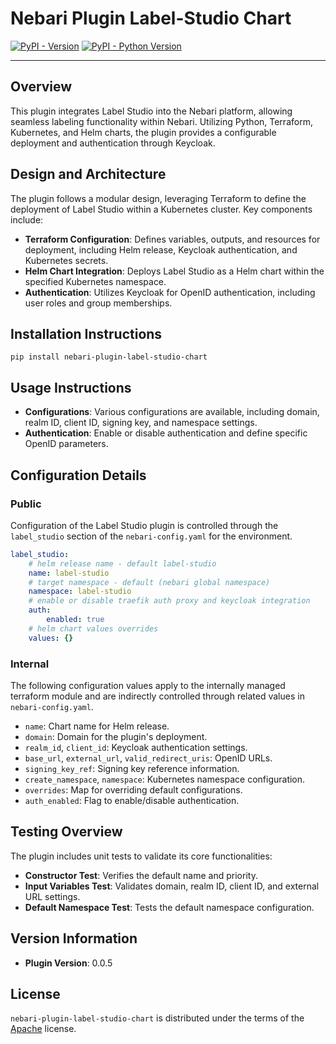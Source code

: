 
# Nebari Plugin Label-Studio Chart

[![PyPI - Version](https://img.shields.io/pypi/v/nebari-plugin-label-studio-chart.svg)](https://pypi.org/project/nebari-plugin-label-studio-chart)
[![PyPI - Python Version](https://img.shields.io/pypi/pyversions/nebari-plugin-label-studio-chart.svg)](https://pypi.org/project/nebari-plugin-label-studio-chart)

-----

## Overview
This plugin integrates Label Studio into the Nebari platform, allowing seamless labeling functionality within Nebari. Utilizing Python, Terraform, Kubernetes, and Helm charts, the plugin provides a configurable deployment and authentication through Keycloak.

## Design and Architecture
The plugin follows a modular design, leveraging Terraform to define the deployment of Label Studio within a Kubernetes cluster. Key components include:
- **Terraform Configuration**: Defines variables, outputs, and resources for deployment, including Helm release, Keycloak authentication, and Kubernetes secrets.
- **Helm Chart Integration**: Deploys Label Studio as a Helm chart within the specified Kubernetes namespace.
- **Authentication**: Utilizes Keycloak for OpenID authentication, including user roles and group memberships.

## Installation Instructions


```console
pip install nebari-plugin-label-studio-chart
```


## Usage Instructions
- **Configurations**: Various configurations are available, including domain, realm ID, client ID, signing key, and namespace settings.
- **Authentication**: Enable or disable authentication and define specific OpenID parameters.

## Configuration Details

### Public
Configuration of the Label Studio plugin is controlled through the `label_studio` section of the `nebari-config.yaml` for the environment.

``` yaml
label_studio:
    # helm release name - default label-studio
    name: label-studio
    # target namespace - default (nebari global namespace)
    namespace: label-studio
    # enable or disable traefik auth proxy and keycloak integration
    auth:
        enabled: true
    # helm chart values overrides
    values: {}
```

### Internal
The following configuration values apply to the internally managed terraform module and are indirectly controlled through related values in `nebari-config.yaml`.

- `name`: Chart name for Helm release.
- `domain`: Domain for the plugin's deployment.
- `realm_id`, `client_id`: Keycloak authentication settings.
- `base_url`, `external_url`, `valid_redirect_uris`: OpenID URLs.
- `signing_key_ref`: Signing key reference information.
- `create_namespace`, `namespace`: Kubernetes namespace configuration.
- `overrides`: Map for overriding default configurations.
- `auth_enabled`: Flag to enable/disable authentication.

## Testing Overview

The plugin includes unit tests to validate its core functionalities:

- **Constructor Test**: Verifies the default name and priority.
- **Input Variables Test**: Validates domain, realm ID, client ID, and external URL settings.
- **Default Namespace Test**: Tests the default namespace configuration.

## Version Information
- **Plugin Version**: 0.0.5

## License

`nebari-plugin-label-studio-chart` is distributed under the terms of the [Apache](./LICENSE.md) license.